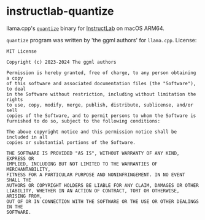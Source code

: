 # instructlab-quantize

llama.cpp's [`quantize`](https://github.com/ggerganov/llama.cpp/blob/master/examples/quantize/quantize.cpp)
binary for [InstructLab](https://github.com/instructlab/instructlab) on macOS ARM64.

`quantize` program was written by 'the ggml authors' for `llama.cpp`. License:

```
MIT License

Copyright (c) 2023-2024 The ggml authors

Permission is hereby granted, free of charge, to any person obtaining a copy
of this software and associated documentation files (the "Software"), to deal
in the Software without restriction, including without limitation the rights
to use, copy, modify, merge, publish, distribute, sublicense, and/or sell
copies of the Software, and to permit persons to whom the Software is
furnished to do so, subject to the following conditions:

The above copyright notice and this permission notice shall be included in all
copies or substantial portions of the Software.

THE SOFTWARE IS PROVIDED "AS IS", WITHOUT WARRANTY OF ANY KIND, EXPRESS OR
IMPLIED, INCLUDING BUT NOT LIMITED TO THE WARRANTIES OF MERCHANTABILITY,
FITNESS FOR A PARTICULAR PURPOSE AND NONINFRINGEMENT. IN NO EVENT SHALL THE
AUTHORS OR COPYRIGHT HOLDERS BE LIABLE FOR ANY CLAIM, DAMAGES OR OTHER
LIABILITY, WHETHER IN AN ACTION OF CONTRACT, TORT OR OTHERWISE, ARISING FROM,
OUT OF OR IN CONNECTION WITH THE SOFTWARE OR THE USE OR OTHER DEALINGS IN THE
SOFTWARE.
```
